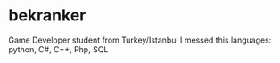 # bekranker

Game Developer student
from Turkey/Istanbul
I messed this languages:
    python, C#, C++, Php, SQL 


